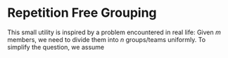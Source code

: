 # Repetition Free Grouping

This small utility is inspired by a problem encountered in real life:
Given _m_ members, we need to divide them into _n_ groups/teams uniformly. To simplify the question, we assume 
